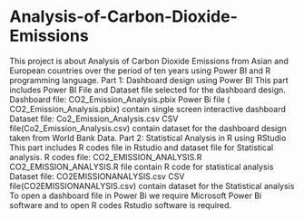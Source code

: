 # Analysis-of-Carbon-Dioxide-Emissions

This project is about Analysis of Carbon Dioxide Emissions from Asian and European countries over the period of ten years using Power BI and R programming language.
Part 1: Dashboard design using Power BI
This part includes Power BI File and Dataset file selected for the dashboard design.
Dashboard file:  CO2_Emission_Analysis.pbix
Power Bi file ( CO2_Emission_Analysis.pbix)  contain single screen interactive dashboard
Dataset file: Co2_Emission_Analysis.csv
CSV file(Co2_Emission_Analysis.csv) contain dataset for the dashboard design taken from World Bank Data.
Part 2: Statistical Analysis in R using RStudio
This part includes R codes file in Rstudio and dataset file for Statistical analysis.
R codes file: CO2_EMISSION_ANALYSIS.R 
CO2_EMISSION_ANALYSIS.R file contain R code for statistical analysis
Dataset file: CO2EMISSIONANALYSIS.csv
CSV file(CO2EMISSIONANALYSIS.csv) contain dataset  for the Statistical analysis
 To open a dashboard file in Power Bi we require Microsoft Power Bi software and to open R codes Rstudio software is required.
